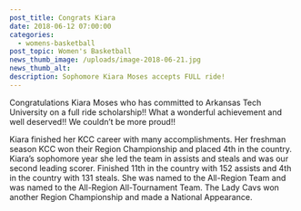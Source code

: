 ```yaml
---
post_title: Congrats Kiara
date: 2018-06-12 07:00:00
categories:
  - womens-basketball
post_topic: Women's Basketball
news_thumb_image: /uploads/image-2018-06-21.jpg
news_thumb_alt:
description: Sophomore Kiara Moses accepts FULL ride!
---
```


Congratulations Kiara Moses who has committed to Arkansas Tech University on a full ride scholarship!! What a wonderful achievement and well deserved!! We couldn’t be more proud!!

Kiara finished her KCC career with many accomplishments. Her freshman season KCC won their Region Championship and placed 4th in the country. Kiara’s sophomore year she led the team in assists and steals and was our second leading scorer. Finished 11th in the country with 152 assists and 4th in the country with 131 steals. She was named to the All-Region Team and was named to the All-Region All-Tournament Team. The Lady Cavs won another Region Championship and made a National Appearance.
